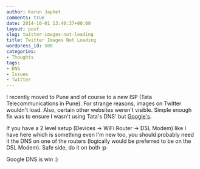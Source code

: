 ```yaml
---
author: Karun Japhet
comments: true
date: 2014-10-01 13:40:37+00:00
layout: post
slug: twitter-images-not-loading
title: Twitter Images Not Loading
wordpress_id: 580
categories:
- Thoughts
tags:
- DNS
- Issues
- Twitter
---
```


I recently moved to Pune and of course to a new ISP (Tata Telecommunications in Pune). For strange reasons, images on Twitter wouldn't load. Also, certain other websites weren't visible. Simple enough fix was to ensure I wasn't using Tata's DNS' but [Google's](https://developers.google.com/speed/public-dns/).

If you have a 2 level setup (Devices -> WiFi Router -> DSL Modem) like I have here which is something even I'm new too, you should probably need it the DNS on one of the routers (logically would be preferred to be on the DSL Modem). Safe side, do it on both :p

Google DNS is win :)
